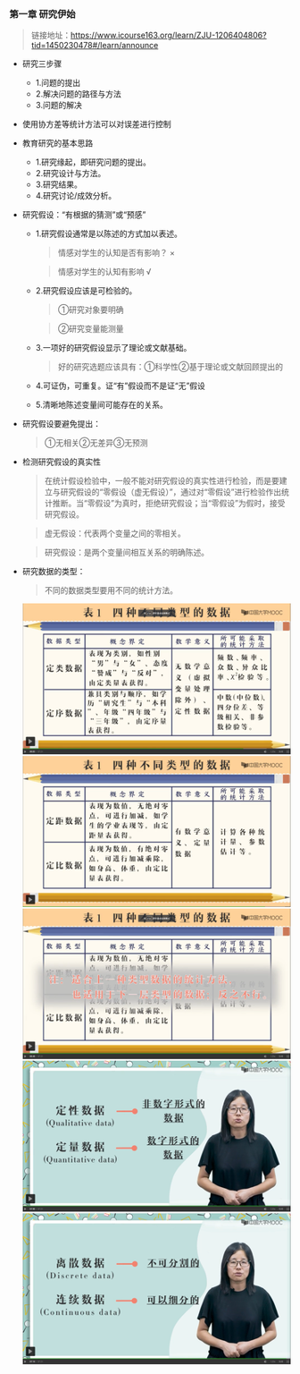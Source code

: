 ### 第一章 研究伊始
> 链接地址：https://www.icourse163.org/learn/ZJU-1206404806?tid=1450230478#/learn/announce

* 研究三步骤
  * 1.问题的提出
  * 2.解决问题的路径与方法
  * 3.问题的解决

* 使用协方差等统计方法可以对误差进行控制

* 教育研究的基本思路
  * 1.研究缘起，即研究问题的提出。
  * 2.研究设计与方法。
  * 3.研究结果。
  * 4.研究讨论/成效分析。

* 研究假设：“有根据的猜测”或“预感”
  * 1.研究假设通常是以陈述的方式加以表述。
    > 情感对学生的认知是否有影响？ ×

    > 情感对学生的认知有影响 √
  * 2.研究假设应该是可检验的。
    >①研究对象要明确

    >②研究变量能测量
  * 3.一项好的研究假设显示了理论或文献基础。
    >好的研究选题应该具有：①科学性②基于理论或文献回顾提出的
  * 4.可证伪，可重复。证“有”假设而不是证“无”假设
  * 5.清晰地陈述变量间可能存在的关系。

* 研究假设要避免提出：
  >①无相关②无差异③无预测

* 检测研究假设的真实性
  > 在统计假设检验中，一般不能对研究假设的真实性进行检验，而是要建立与研究假设的“零假设（虚无假设）”，通过对“零假设”进行检验作出统计推断。当“零假设”为真时，拒绝研究假设；当“零假设”为假时，接受研究假设。
  
  > 虚无假设：代表两个变量之间的零相关。
  
  > 研究假设：是两个变量间相互关系的明确陈述。

* 研究数据的类型：
  > 不同的数据类型要用不同的统计方法。

  ![研究数据类型一](./研究数据类型一.jpg)
  ![研究数据类型二](./研究数据类型二.jpg)
  ![研究数据类型三](./研究数据类型三.jpg)
  ![研究数据类型四](./研究数据类型四.jpg)
  ![研究数据类型五](./研究数据类型五.jpg)